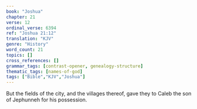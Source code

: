 ```yaml
---
book: "Joshua"
chapter: 21
verse: 12
ordinal_verse: 6394
ref: "Joshua 21:12"
translation: "KJV"
genre: "History"
word_count: 21
topics: []
cross_references: []
grammar_tags: [contrast-opener, genealogy-structure]
thematic_tags: [names-of-god]
tags: ["Bible","KJV","Joshua"]
---
```

But the fields of the city, and the villages thereof, gave they to Caleb the son of Jephunneh for his possession.
